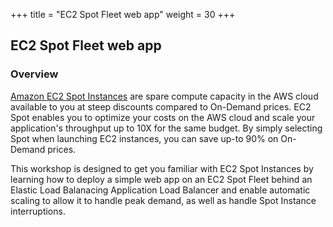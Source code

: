 +++
title = "EC2 Spot Fleet web app"
weight = 30
+++
 
## EC2 Spot Fleet web app

### Overview

[Amazon EC2 Spot Instances](https://aws.amazon.com/ec2/spot/) are spare compute 
capacity in the AWS cloud available to you at steep discounts compared to 
On-Demand prices. EC2 Spot enables you to optimize your costs on the AWS cloud 
and scale your application's throughput up to 10X for the same budget. By simply
selecting Spot when launching EC2 instances, you can save up-to 90% on On-Demand
prices.

This workshop is designed to get you familiar with EC2 Spot Instances by 
learning how to deploy a simple web app on an EC2 Spot Fleet behind an Elastic 
Load Balanacing Application Load Balancer and enable automatic scaling to allow 
it to handle peak demand, as well as handle Spot Instance interruptions.
